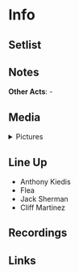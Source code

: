 # Info


## Setlist

## Notes

**Other Acts**: -

## Media 

<details>
  <summary>Pictures</summary>
  <img alt="Flyer" title="Flyer" src="19841010f.jpg" height="200" />
</details>

## Line Up

* Anthony Kiedis
* Flea
* Jack Sherman
* Cliff Martinez

## Recordings

## Links